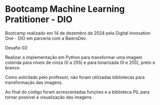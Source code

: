 # Bootcamp Machine Learning Pratitioner - DIO

Bootcamp realizado em 14 de dezembro de 2024 pela Digital Innovation One - DIO em parceria com a BaiersDev.

Desafio 02:

Realizar a implementação em Python para transformar uma imagem colorida para níveis de cinza (0 a 255) e para binarizada (0 e 255), preto e branco.

Como solicitado pelo professor, não foram utilizadas bibliotecas para transformação das imagens.

Ao final do código foram acrescentadas funções e a biblioteca PIL para tornar possível a visualização das imagens.


